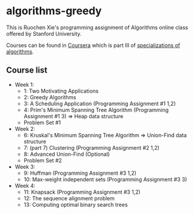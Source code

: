 # algorithms-greedy

This is Ruochen Xie's programming assignment of Algorithms online class offered by Stanford University.

Courses can be found in [Coursera](https://www.coursera.org/learn/algorithms-greedy) which is part III of [specializations of algorithms](https://www.coursera.org/specializations/algorithms).

## Course list

- Week 1:
  - 1: Two Motivating Applications
  - 2: Greedy Algorithms
  - 3: A Scheduling Application (Programming Assignment #1 1,2)
  - 4: Prim's Minimum Spanning Tree Algorithm (Programming Assignment #1 3) => Heap data structure
  - Problem Set #1
- Week 2:
  - 6: Kruskal's Minimum Spanning Tree Algorithm => Union-Find data structure
  - 7: (part 7) Clustering (Programming Assignment #2 1,2)
  - 8: Advanced Union-Find (Optional)
  - Problem Set #2
- Week 3:
  - 9: Huffman (Programming Assignment #3 1,2)
  - 10: Max-weight independent sets (Programming Assignment #3 3)
- Week 4:
  - 11: Knapsack (Programming Assignment #3 1,2)
  - 12: The sequence alignment problem
  - 13: Computing optimal binary search trees